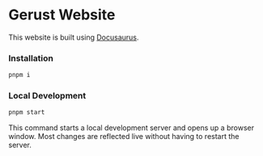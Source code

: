 # Gerust Website

This website is built using [Docusaurus].

### Installation

```sh
pnpm i
```

### Local Development

```sh
pnpm start
```

This command starts a local development server and opens up a browser window. Most changes are reflected live without having to restart the server.

[Docusaurus]: https://docusaurus.io/ "Build optimized websites quickly, focus on your content | Docusaurus"
